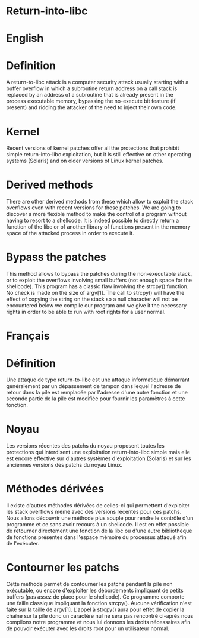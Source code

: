 # Return-into-libc
#

# English
# Definition
A return-to-libc attack is a computer security attack usually starting with a buffer overflow in which a subroutine return address on a call stack is replaced by an address of a subroutine that is already present in the process executable memory, bypassing the no-execute bit feature (if present) and ridding the attacker of the need to inject their own code.
# Kernel
Recent versions of kernel patches offer all the protections that prohibit simple return-into-libc exploitation, but it is still effective on other operating systems (Solaris) and on older versions of Linux kernel patches.
# Derived methods
There are other derived methods from these which allow to exploit the stack overflows even with recent versions for these patches.
We are going to discover a more flexible method to make the control of a program without having to resort to a shellcode.
It is indeed possible to directly return a function of the libc or of another library of functions present in the memory space of the attacked process in order to execute it.
# Bypass the patches
This method allows to bypass the patches during the non-executable stack, or to exploit the overflows involving small buffers (not enough space for the shellcode).
This program has a classic flaw involving the strcpy() function.
No check is made on the size of argv[1]. The call to strcpy() will have the effect of copying the string on the stack so a null character will not be encountered below we compile our program and we give it the necessary rights in order to be able to run with root rights for a user normal.

# Français
# Définition
Une attaque de type return-to-libc est une attaque informatique démarrant généralement par un dépassement de tampon dans lequel l'adresse de retour dans la pile est remplacée par l'adresse d'une autre fonction et une seconde partie de la pile est modifiée pour fournir les paramètres à cette fonction.
# Noyau
Les versions récentes des patchs du noyau proposent toutes les protections qui interdisent une exploitation return-into-libc simple mais elle est encore effective sur d'autres systèmes d'exploitation (Solaris) et sur les anciennes versions des patchs du noyau Linux.
# Méthodes dérivées
Il existe d'autres méthodes dérivées de celles-ci qui permettent d'exploiter les stack overflows même avec des versions récentes pour ces patchs.
Nous allons découvrir une méthode plus souple pour rendre le contrôle d'un programme et ce sans avoir recours à un shellcode.
Il est en effet possible de retourner directement une fonction de la libc ou d'une autre bibliothèque de fonctions présentes dans l'espace mémoire du processus attaqué afin de l'exécuter.
# Contourner les patchs
Cette méthode permet de contourner les patchs pendant la pile non exécutable, ou encore d'exploiter les débordements impliquant de petits buffers (pas assez de place pour le shellcode).
Ce programme comporte une faille classique impliquant la fonction strcpy().
Aucune vérification n'est faite sur la taille de argv[1]. L'appel à strcpy() aura pour effet de copier la chaîne sur la pile donc un caractère nul ne sera pas rencontré ci-après nous compilons notre programme et nous lui donnons les droits nécessaires afin de pouvoir exécuter avec les droits root pour un utilisateur normal.
